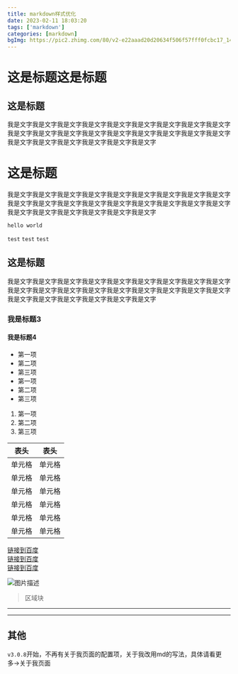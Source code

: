 ```yaml
---
title: markdown样式优化
date: 2023-02-11 18:03:20
tags: ['markdown']
categories: [markdown]
bgImg: https://pic2.zhimg.com/80/v2-e22aaad20d20634f506f57fff0fcbc17_1440w.webp
---
```


# 这是标题这是标题

## 这是标题
我是文字我是文字我是文字我是文字我是文字我是文字我是文字我是文字我是文字我是文字我是文字我是文字我是文字我是文字我是文字我是文字我是文字我是文字我是文字我是文字我是文字我是文字我是文字我是文字
# 这是标题
我是文字我是文字我是文字我是文字我是文字我是文字我是文字我是文字我是文字我是文字我是文字我是文字我是文字我是文字我是文字我是文字我是文字我是文字我是文字我是文字我是文字我是文字我是文字我是文字
```
hello world
```
`test`  `test`  `test`

## 这是标题
我是文字我是文字我是文字我是文字我是文字我是文字我是文字我是文字我是文字我是文字我是文字我是文字我是文字我是文字我是文字我是文字我是文字我是文字我是文字我是文字我是文字我是文字我是文字我是文字

### 我是标题3

#### 我是标题4

- 第一项
- 第二项
- 第三项
- 第一项
- 第二项
- 第三项

1. 第一项
2. 第二项
3. 第三项

|  表头   | 表头  |
|  ----  | ----  |
| 单元格  | 单元格 |
| 单元格  | 单元格 |
| 单元格  | 单元格 |
| 单元格  | 单元格 |
| 单元格  | 单元格 |
| 单元格  | 单元格 |

[链接到百度](https://www.baidu.com)  
[链接到百度](https://www.baidu.com)  
[链接到百度](https://www.baidu.com)  


![图片描述](https://pic3.zhimg.com/80/v2-7cfc909ebe8d83683909846edd6b5232_1440w.webp)

> 区域块

----------------

----------------

## 其他
`v3.0.8`开始，不再有关于我页面的配置项，关于我改用md的写法，具体请看更多->关于我页面
